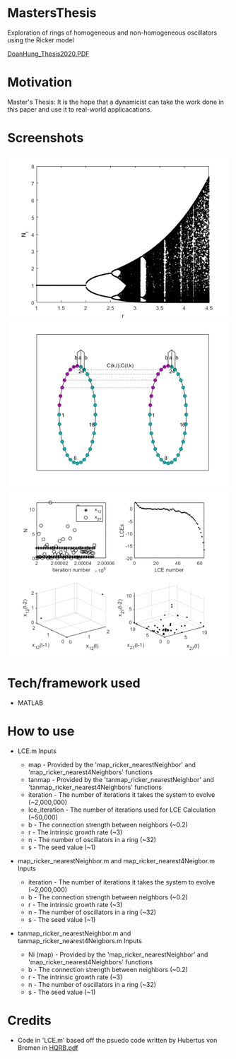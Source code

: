 # MastersThesis
Exploration of rings of homogeneous and non-homogeneous oscillators using the Ricker model

<a href="DoanHung_Thesis2020.pdf" target="_blank">DoanHung_Thesis2020.PDF</a>

# Motivation
Master's Thesis: It is the hope that a dynamicist can take the work done in this paper and use it to real-world applicacations.

# Screenshots
![Alt text](ricker.png?raw=true "The Ricker Model")
![Alt text](coupled_rings_case1.png?raw=true "coupled_rings_case1")
![Alt text](case_1.png?raw=true "case_1")

# Tech/framework used
- MATLAB

# How to use
- LCE.m Inputs
  - map - Provided by the 'map_ricker_nearestNeighbor' and 'map_ricker_nearest4Neighbors' functions
  - tanmap - Provided by the 'tanmap_ricker_nearestNeighbor' and 'tanmap_ricker_nearest4Neighbors' functions
  - iteration - The number of iterations it takes the system to evolve (~2,000,000)
  - lce_iteration - The number of iterations used for LCE Calculation (~50,000)
  - b - The connection strength between neighbors (~0.2)
  - r - The intrinsic growth rate (~3)
  - n - The number of oscillators in a ring (~32)
  - s - The seed value (~1)
  
- map_ricker_nearestNeighbor.m and map_ricker_nearest4Neigbor.m Inputs
  - iteration - The number of iterations it takes the system to evolve (~2,000,000)
  - b - The connection strength between neighbors (~0.2)
  - r - The intrinsic growth rate (~3)
  - n - The number of oscillators in a ring (~32)
  - s - The seed value (~1)
  
- tanmap_ricker_nearestNeighbor.m and tanmap_ricker_nearest4Neigbors.m Inputs
  - Ni (map) - Provided by the 'map_ricker_nearestNeighbor' and 'map_ricker_nearest4Neighbors' functions
  - b - The connection strength between neighbors (~0.2)
  - r - The intrinsic growth rate (~3)
  - n - The number of oscillators in a ring (~32)
  - s - The seed value (~1)
  
 # Credits
 - Code in 'LCE.m' based off the psuedo code written by Hubertus von Bremen in <a href="HQRB_paper.pdf" target="_blank">HQRB.pdf</a>
  
 
